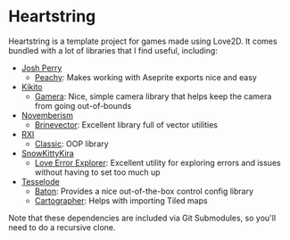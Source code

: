 # Heartstring
Heartstring is a template project for games made using Love2D. It comes bundled with a lot of libraries that I find useful, including:
- [Josh Perry]()
    - [Peachy](): Makes working with Aseprite exports nice and easy
- [Kikito]()
    - [Gamera](): Nice, simple camera library that helps keep the camera from going out-of-bounds
- [Novemberism](https://github.com/novemberisms)
    - [Brinevector](https://github.com/novemberisms/brinevector): Excellent library full of vector utilities
- [RXI](https://github.com/rxi)
    - [Classic](https://github.com/rxi/classic): OOP library
- [SnowKittyKira](https://github.com/snowkittykira/) 
    - [Love Error Explorer](https://github.com/snowkittykira/love-error-explorer): Excellent utility for exploring errors and issues without having to set too much up
- [Tesselode]()
    - [Baton](): Provides a nice out-of-the-box control config library
    - [Cartographer](): Helps with importing Tiled maps

Note that these dependencies are included via Git Submodules, so you'll need to do a recursive clone.
